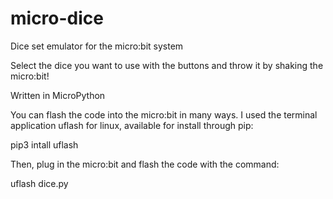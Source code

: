 # micro-dice
Dice set emulator for the micro:bit system

Select the dice you want to use with the buttons and throw it by shaking the micro:bit!

Written in MicroPython

You can flash the code into the micro:bit in many ways. I used the terminal application uflash for linux, available for install through pip:

pip3 intall uflash

Then, plug in the micro:bit and flash the code with the command:

uflash dice.py

